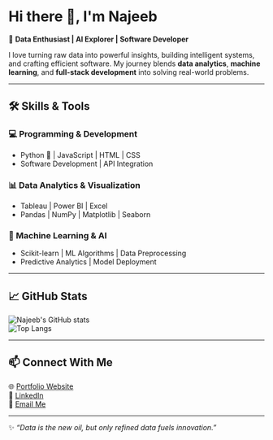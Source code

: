 # Hi there 👋, I'm Najeeb  

🚀 **Data Enthusiast | AI Explorer | Software Developer**  

I love turning raw data into powerful insights, building intelligent systems, and crafting efficient software. My journey blends **data analytics**, **machine learning**, and **full-stack development** into solving real-world problems.

---

## 🛠️ Skills & Tools  

### 💻 Programming & Development  
- Python 🐍 | JavaScript | HTML | CSS  
- Software Development | API Integration  

### 📊 Data Analytics & Visualization  
- Tableau | Power BI | Excel  
- Pandas | NumPy | Matplotlib | Seaborn  

### 🤖 Machine Learning & AI  
- Scikit-learn | ML Algorithms | Data Preprocessing  
- Predictive Analytics | Model Deployment  

---

## 📈 GitHub Stats  

![Najeeb's GitHub stats](https://github-readme-stats.vercel.app/api?username=your-username&show_icons=true&theme=radical)  
![Top Langs](https://github-readme-stats.vercel.app/api/top-langs/?username=your-username&layout=compact&theme=radical)  

---

## 📫 Connect With Me  

🌐 [Portfolio Website](https://your-website.com)  
💼 [LinkedIn](https://www.linkedin.com/)  
📧 [Email Me](mailto:yourmail@example.com)  

---

✨ *“Data is the new oil, but only refined data fuels innovation.”*  

